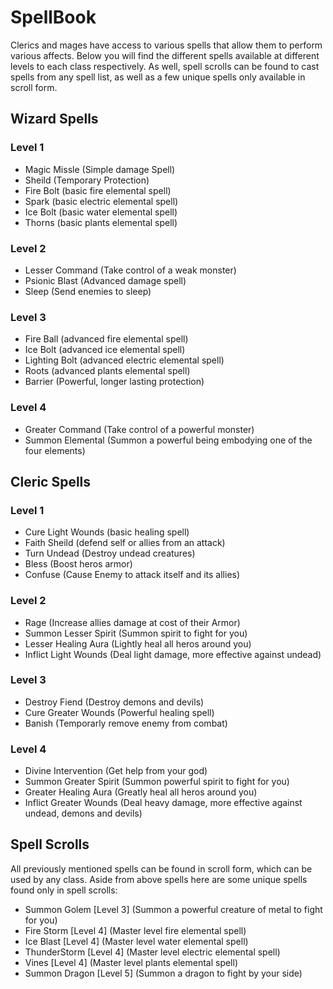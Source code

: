 # SpellBook

Clerics and mages have access to various spells that allow them to perform various affects. Below you will find the different spells available at different levels to each class respectively. As well, spell scrolls can be found to cast spells from any spell list, as well as a few unique spells only available in scroll form.

## Wizard Spells

### Level 1

- Magic Missle (Simple damage Spell)
- Sheild (Temporary Protection)
- Fire Bolt (basic fire elemental spell)
- Spark (basic electric elemental spell)
- Ice Bolt (basic water elemental spell)
- Thorns (basic plants elemental spell)

### Level 2

- Lesser Command (Take control of a weak monster)
- Psionic Blast (Advanced damage spell)
- Sleep (Send enemies to sleep)

### Level 3

- Fire Ball (advanced fire elemental spell)
- Ice Bolt (advanced ice elemental spell)
- Lighting Bolt (advanced electric elemental spell)
- Roots (advanced plants elemental spell)
- Barrier (Powerful, longer lasting protection)

### Level 4

- Greater Command (Take control of a powerful monster)
- Summon Elemental (Summon a powerful being embodying one of the four elements)

## Cleric Spells

### Level 1

- Cure Light Wounds (basic healing spell)
- Faith Sheild (defend self or allies from an attack)
- Turn Undead (Destroy undead creatures)
- Bless (Boost heros armor)
- Confuse (Cause Enemy to attack itself and its allies)

### Level 2

- Rage (Increase allies damage at cost of their Armor)
- Summon Lesser Spirit (Summon spirit to fight for you)
- Lesser Healing Aura (Lightly heal all heros around you)
- Inflict Light Wounds (Deal light damage, more effective against undead)

### Level 3

- Destroy Fiend (Destroy demons and devils)
- Cure Greater Wounds (Powerful healing spell)
- Banish (Temporarly remove enemy from combat)

### Level 4

- Divine Intervention (Get help from your god)
- Summon Greater Spirit (Summon powerful spirit to fight for you)
- Greater Healing Aura (Greatly heal all heros around you)
- Inflict Greater Wounds (Deal heavy damage, more effective against undead, demons and devils)

## Spell Scrolls

All previously mentioned spells can be found in scroll form, which can be used by any class.
Aside from above spells here are some unique spells found only in spell scrolls:

- Summon Golem [Level 3] (Summon a powerful creature of metal to fight for you)
- Fire Storm [Level 4] (Master level fire elemental spell)
- Ice Blast [Level 4] (Master level water elemental spell)
- ThunderStorm [Level 4] (Master level electric elemental spell)
- Vines [Level 4] (Master level plants elemental spell)
- Summon Dragon [Level 5] (Summon a dragon to fight by your side)
